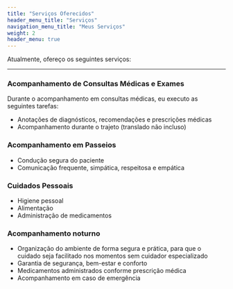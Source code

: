 ```yaml
---
title: "Serviços Oferecidos"
header_menu_title: "Serviços"
navigation_menu_title: "Meus Serviços"
weight: 2
header_menu: true
---
```


Atualmente, ofereço os seguintes serviços:

---

### Acompanhamento de Consultas Médicas e Exames

Durante o acompanhamento em consultas médicas, eu executo as seguintes tarefas:

* Anotações de diagnósticos, recomendações e prescrições médicas
* Acompanhamento durante o trajeto (translado não incluso)

### Acompanhamento em Passeios

* Condução segura do paciente
* Comunicação frequente, simpática, respeitosa e empática

### Cuidados Pessoais

* Higiene pessoal
* Alimentação
* Administração de medicamentos

### Acompanhamento noturno

* Organização do ambiente de forma segura e prática, para que o cuidado seja facilitado nos momentos sem cuidador especializado
* Garantia de segurança, bem-estar e conforto
* Medicamentos administrados conforme prescrição médica
* Acompanhamento em caso de emergência
